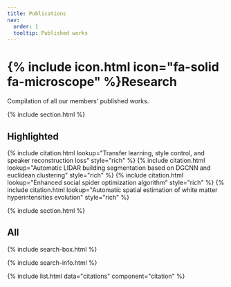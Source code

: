 ```yaml
---
title: Publications
nav:
  order: 1
  tooltip: Published works
---
```


# {% include icon.html icon="fa-solid fa-microscope" %}Research

Compilation of all our members' published works.

{% include section.html %}

## Highlighted

{% include citation.html lookup="Transfer learning, style control, and speaker reconstruction loss" style="rich" %}
{% include citation.html lookup="Automatic LIDAR building segmentation based on DGCNN and euclidean clustering" style="rich" %}
{% include citation.html lookup="Enhanced social spider optimization algorithm" style="rich" %}
{% include citation.html lookup="Automatic spatial estimation of white matter hyperintensities evolution" style="rich" %}

{% include section.html %}

## All

{% include search-box.html %}

{% include search-info.html %}

{% include list.html data="citations" component="citation" %}
